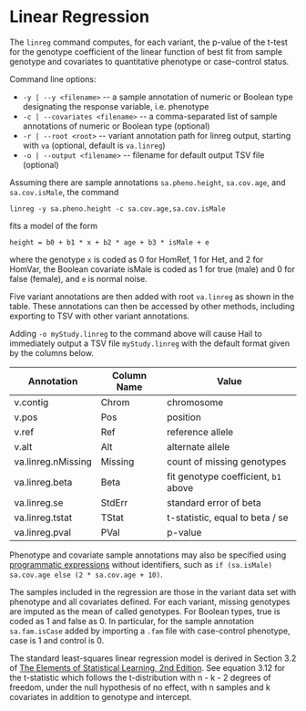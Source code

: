 # Linear Regression

The `linreg` command computes, for each variant, the p-value of the t-test for the genotype coefficient of the linear function of best fit from sample genotype and covariates to
quantitative phenotype or case-control status.

Command line options:
 - `-y | --y <filename>` -- a sample annotation of numeric or Boolean type designating the response variable, i.e. phenotype
 - `-c | --covariates <filename>` -- a comma-separated list of sample annotations of numeric or Boolean type (optional)
 - `-r | --root <root>` -- variant annotation path for linreg output, starting with `va` (optional, default is `va.linreg`)
 - `-o | --output <filename>` --  filename for default output TSV file (optional)

Assuming there are sample annotations `sa.pheno.height`, `sa.cov.age`, and `sa.cov.isMale`, the command
```
linreg -y sa.pheno.height -c sa.cov.age,sa.cov.isMale
```
fits a model of the form

`height = b0 + b1 * x + b2 * age + b3 * isMale + e`

where the genotype `x` is coded as 0 for HomRef, 1 for Het, and 2 for HomVar, the Boolean covariate isMale is coded as 1 for true (male) and 0 for false (female), and `e` is normal noise.

Five variant annotations are then added with root `va.linreg` as shown in the table. These annotations can then be accessed by other methods, including exporting to TSV with other variant annotations.

Adding `-o myStudy.linreg` to the command above will cause Hail to immediately output a TSV file `myStudy.linreg` with the default format given by the columns below.

Annotation | Column Name | Value
---|---|---
v.contig | Chrom | chromosome
v.pos | Pos | position
v.ref | Ref | reference allele
v.alt | Alt | alternate allele
va.linreg.nMissing | Missing | count of missing genotypes
va.linreg.beta | Beta | fit genotype coefficient, `b1` above
va.linreg.se | StdErr | standard error of beta
va.linreg.tstat | TStat | t-statistic, equal to beta / se
va.linreg.pval | PVal | p-value

Phenotype and covariate sample annotations may also be specified using [programmatic expressions](https://github.com/broadinstitute/hail/blob/master/docs/ProgrammaticAnnotation.md) without identifiers, such as `if (sa.isMale) sa.cov.age else (2 * sa.cov.age + 10)`.

The samples included in the regression are those in the variant data set with phenotype and all covariates defined. For each variant, missing genotypes are imputed as the mean of called genotypes. For Boolean types, true is coded as 1 and false as 0. In particular, for the sample annotation `sa.fam.isCase` added by importing a `.fam` file with case-control phenotype, case is 1 and control is 0.

The standard least-squares linear regression model is derived in Section 3.2 of [The Elements of Statistical Learning, 2nd Edition](https://web.stanford.edu/~hastie/local.ftp/Springer/OLD/ESLII_print4.pdf). See equation 3.12 for the t-statistic which follows the t-distribution with n - k - 2 degrees of freedom, under the null hypothesis of no effect, with n samples and k covariates in addition to genotype and intercept.